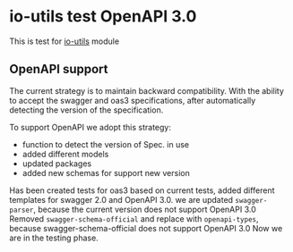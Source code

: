# io-utils test OpenAPI 3.0

This is test for [io-utils](https://github.com/teamdigitale/io-utils) module

## OpenAPI support

The current strategy is to maintain backward compatibility.
With the ability to accept the swagger and oas3 specifications, after automatically detecting the version of the specification.

To support OpenAPI we adopt this strategy:
  - function to detect the version of Spec. in use
  - added different models
  - updated packages
  - added new schemas for support new version

Has been created tests for oas3 based on current tests, added different templates for swagger 2.0 and OpenAPI 3.0.
we are updated `swagger-parser`, because the current version does not support OpenAPI 3.0
Removed `swagger-schema-official` and replace with `openapi-types`, because swagger-schema-official does not support OpenAPI 3.0
Now we are in the testing phase.
